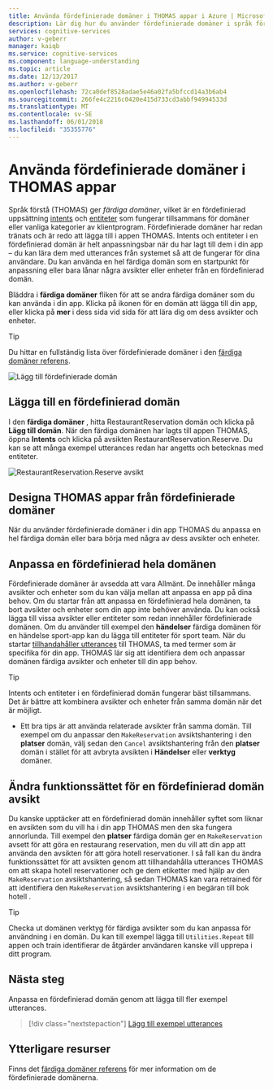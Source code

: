 ```yaml
---
title: Använda fördefinierade domäner i THOMAS appar i Azure | Microsoft Docs
description: Lär dig hur du använder fördefinierade domäner i språk förstå Intelligent Service (THOMAS) program.
services: cognitive-services
author: v-geberr
manager: kaiqb
ms.service: cognitive-services
ms.component: language-understanding
ms.topic: article
ms.date: 12/13/2017
ms.author: v-geberr
ms.openlocfilehash: 72ca0def8528adae5e46a02fa5bfccd14a3b6ab4
ms.sourcegitcommit: 266fe4c2216c0420e415d733cd3abbf94994533d
ms.translationtype: MT
ms.contentlocale: sv-SE
ms.lasthandoff: 06/01/2018
ms.locfileid: "35355776"
---
```

# <a name="use-prebuilt-domains-in-luis-apps"></a>Använda fördefinierade domäner i THOMAS appar  

Språk förstå (THOMAS) ger *färdiga domäner*, vilket är en fördefinierad uppsättning [intents](luis-how-to-add-intents.md) och [entiteter](luis-concept-entity-types.md) som fungerar tillsammans för domäner eller vanliga kategorier av klientprogram. Fördefinierade domäner har redan tränats och är redo att lägga till i appen THOMAS. Intents och entiteter i en fördefinierad domän är helt anpassningsbar när du har lagt till dem i din app – du kan lära dem med utterances från systemet så att de fungerar för dina användare. Du kan använda en hel färdiga domän som en startpunkt för anpassning eller bara lånar några avsikter eller enheter från en fördefinierad domän. 

Bläddra i **färdiga domäner** fliken för att se andra färdiga domäner som du kan använda i din app. Klicka på ikonen för en domän att lägga till din app, eller klicka på **mer** i dess sida vid sida för att lära dig om dess avsikter och enheter.

> [!TIP]
> Du hittar en fullständig lista över fördefinierade domäner i den [färdiga domäner referens](./luis-reference-prebuilt-domains.md).

![Lägg till fördefinierade domän](./media/luis-how-to-prebuilt-domain-entities/add-prebuilt-domain.png)


## <a name="add-a-prebuilt-domain"></a>Lägga till en fördefinierad domän
I den **färdiga domäner** , hitta RestaurantReservation domän och klicka på **Lägg till domän**. När den färdiga domänen har lagts till appen THOMAS, öppna **Intents** och klicka på avsikten RestaurantReservation.Reserve. Du kan se att många exempel utterances redan har angetts och betecknas med entiteter.

![RestaurantReservation.Reserve avsikt](./media/luis-how-to-prebuilt-domain-entities/prebuilt-domain-restaurant-reservation.png)


## <a name="designing-luis-apps-from-prebuilt-domains"></a>Designa THOMAS appar från fördefinierade domäner
När du använder fördefinierade domäner i din app THOMAS du anpassa en hel färdiga domän eller bara börja med några av dess avsikter och enheter.

## <a name="customizing-an-entire-prebuilt-domain"></a>Anpassa en fördefinierad hela domänen
Fördefinierade domäner är avsedda att vara Allmänt. De innehåller många avsikter och enheter som du kan välja mellan att anpassa en app på dina behov. Om du startar från att anpassa en fördefinierad hela domänen, ta bort avsikter och enheter som din app inte behöver använda. Du kan också lägga till vissa avsikter eller entiteter som redan innehåller fördefinierade domänen. Om du använder till exempel den **händelser** färdiga domänen för en händelse sport-app kan du lägga till entiteter för sport team. När du startar [tillhandahåller utterances](luis-how-to-add-example-utterances.md) till THOMAS, ta med termer som är specifika för din app. THOMAS lär sig att identifiera dem och anpassar domänen färdiga avsikter och enheter till din app behov. 

> [!TIP]
> Intents och entiteter i en fördefinierad domän fungerar bäst tillsammans. Det är bättre att kombinera avsikter och enheter från samma domän när det är möjligt.
> * Ett bra tips är att använda relaterade avsikter från samma domän. Till exempel om du anpassar den `MakeReservation` avsiktshantering i den **platser** domän, välj sedan den `Cancel` avsiktshantering från den **platser** domän i stället för att avbryta avsikten i **Händelser** eller **verktyg** domäner.

## <a name="changing-the-behavior-of-a-prebuilt-domain-intent"></a>Ändra funktionssättet för en fördefinierad domän avsikt
Du kanske upptäcker att en fördefinierad domän innehåller syftet som liknar en avsikten som du vill ha i din app THOMAS men den ska fungera annorlunda. Till exempel den **platser** färdiga domän ger en `MakeReservation` avsett för att göra en restaurang reservation, men du vill att din app att använda den avsikten för att göra hotell reservationer. I så fall kan du ändra funktionssättet för att avsikten genom att tillhandahålla utterances THOMAS om att skapa hotell reservationer och ge dem etiketter med hjälp av den `MakeReservation` avsiktshantering, så sedan THOMAS kan vara retrained för att identifiera den `MakeReservation` avsiktshantering i en begäran till bok hotell .

> [!TIP]
> Checka ut domänen verktyg för färdiga avsikter som du kan anpassa för användning i en domän. Du kan till exempel lägga till `Utilities.Repeat` till appen och train identifierar de åtgärder användaren kanske vill upprepa i ditt program.


## <a name="next-step"></a>Nästa steg

Anpassa en fördefinierad domän genom att lägga till fler exempel utterances.

> [!div class="nextstepaction"]
> [Lägg till exempel utterances](./luis-how-to-add-example-utterances.md)

## <a name="additional-resources"></a>Ytterligare resurser

Finns det [färdiga domäner referens](./luis-reference-prebuilt-domains.md) för mer information om de fördefinierade domänerna.
